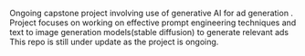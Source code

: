 Ongoing capstone project involving use of generative AI for ad generation .
Project focuses on working on effective prompt engineering techniques and text to image generation models(stable diffusion) to generate relevant ads
This repo is still under update as the project is ongoing.
